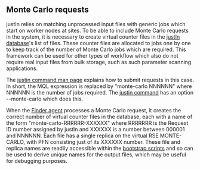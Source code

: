 ## Monte Carlo requests

justIn relies on matching unprocessed input files with generic
jobs which start on worker nodes at sites. To be able to include Monte Carlo
requests in the system, it is necessary to create virtual counter files in
the [justIn database](database.md)'s list of files. These counter
files are allocated to jobs one by one to keep track of the number of 
Monte Carlo jobs which are required. This framework can be used for other
types of workflow which also do not require real input files from bulk
storage, such as such parameter scanning applications. 

The [justin command man page](workflow-man-page.md) explains how to submit
requests in this case. In short, the MQL expression is replaced by
"monte-carlo NNNNNN" where NNNNNN is the number of jobs required. The 
[justin command](workflow-command.md) has an option --monte-carlo which
does this.

When the [Finder agent](finder.md) processes a Monte Carlo request, it
creates the correct number of virtual counter files in the database, each
with a name of the form "monte-carlo-RRRRRR-XXXXXX" where RRRRRRR is the 
Request ID number assigned by justIn and XXXXXX is a number
between 000001 and NNNNNN. Each file has a single replica on the virtual RSE
MONTE-CARLO, with PFN consisting just of its XXXXXX number. These file and
replica names are readily accessible within the 
[bootstrap scripts](bootstrap-scripts.md) and so can be
used to derive unique names for the output files, which may be useful for
debugging purposes.


